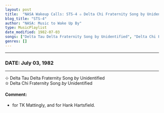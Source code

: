 ```yaml
---
layout: post
title:  "NASA Wakeup Calls: STS-4 ✫ Delta Chi Fraternity Song by Unidentified ✦ July 03, 1982"
blog_title: "STS-4"
author: "NASA: Music to Wake Up By"
type: MusicPlaylist
date_modified: 1982-07-03
songs: ["Delta Tau Delta Fraternity Song by Unidentified", "Delta Chi Fraternity Song by Unidentified"]
genres: []
---
```


----
### DATE: July 03, 1982
----
⊹ Delta Tau Delta Fraternity Song *by* Unidentified    &nbsp;<br />
✫ Delta Chi Fraternity Song *by* Unidentified  

#### Comment:
* for TK Mattingly, and
for Hank Hartsfield.



<br/>
<center>
	<a target="_blank"
	   href="https://twitter.com/intent/tweet?hashtags=Space,NASA,Playlist,NASAWakeupCalls,SpaceProgram&text=🚀 {{ page.author}}, '{{ page.songs.first }}' {{ page.title }}, {{ site.url }}{{ page.url }}&via=nasawakeupcalls"><i class="fab fa-twitter" title="Tweet this page" alt="Tweet this page" style="font-size: 1.3em;"></i></a>
	&nbsp; 	<i class="fas fa-user-astronaut" style="font-size: 1.5em;"></i> &nbsp;
    <a id="custom_amazon_link"
       type="amzn" search="#"
       category="popular music">
    <i class="fab fa-amazon" style="font-size: 1.3em;"></i></a>
</center>

<!-- Randomly resolve an individual entry from a song array -->
<script src="/assets/javascript/seedrandom.min.js"></script>
<script>
  var wake_me_up = ["Delta Tau Delta Fraternity Song by Unidentified", "Delta Chi Fraternity Song by Unidentified"];
  var prng = new Math.seedrandom();
  function randomSong() {
    song = wake_me_up[Math.floor(Math.random() * wake_me_up.length)];
    var amazon_link = document.getElementById("custom_amazon_link");
    amazon_link.setAttribute("search", song);
  }
  window.onload = randomSong();
</script>
